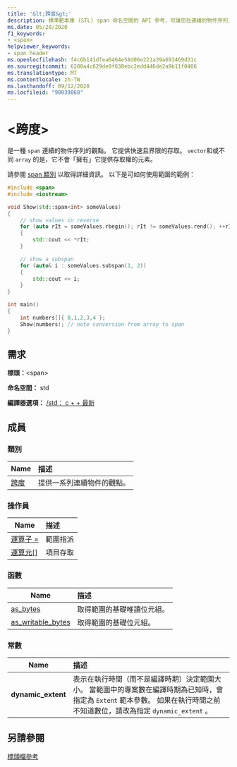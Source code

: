 ```yaml
---
title: '&lt;跨度&gt;'
description: 標準範本庫 (STL) span 命名空間的 API 參考，可讓您在連續的物件序列上提供輕量的觀點。
ms.date: 05/28/2020
f1_keywords:
- <span>
helpviewer_keywords:
- span header
ms.openlocfilehash: f4c6b141dfea6464e58d06e221a39a693469d31c
ms.sourcegitcommit: 6280a4c629de0f638ebc2edd446de2a9b11f0406
ms.translationtype: MT
ms.contentlocale: zh-TW
ms.lasthandoff: 09/12/2020
ms.locfileid: "90039868"
---
```

# <a name="ltspangt"></a>&lt;跨度&gt;

是一種 `span` 連續的物件序列的觀點。 它提供快速且界限的存取。 `vector`和或不同 `array` 的是，它不會「擁有」它提供存取權的元素。

請參閱 [span 類別](span-class.md) 以取得詳細資訊。 以下是可如何使用範圍的範例：

```cpp
#include <span>
#include <iostream>

void Show(std::span<int> someValues)
{
    // show values in reverse
    for (auto rIt = someValues.rbegin(); rIt != someValues.rend(); ++rIt)
    {
        std::cout << *rIt;
    }

    // show a subspan
    for (auto& i : someValues.subspan(1, 2))
    {
        std::cout << i;
    }
}

int main()
{
    int numbers[]{ 0,1,2,3,4 };
    Show(numbers); // note conversion from array to span
}
```

## <a name="requirements"></a>需求

**標頭：**\<span>

**命名空間：** std

**編譯器選項：** [/std： c + + 最新](../build/reference/std-specify-language-standard-version.md)

## <a name="members"></a>成員

### <a name="classes"></a>類別

|Name|描述|
|-|:-|
|[跨度](span-class.md)| 提供一系列連續物件的觀點。 |

### <a name="operators"></a>操作員

|Name|描述|
|-|:-|
|[運算子 =](span-class.md#op_eq)| 範圍指派 |
|[運算元\[\]](span-class.md#op_at)| 項目存取 |

### <a name="functions"></a>函數

|Name|描述|
|-|:-|
| [as_bytes](span-functions.md#as_bytes)| 取得範圍的基礎唯讀位元組。 |
| [as_writable_bytes](span-functions.md#as_writable_bytes) | 取得範圍的基礎位元組。 |

### <a name="constants"></a>常數

|Name|描述|
|-|:-|
| **dynamic_extent** | 表示在執行時間（而不是編譯時期）決定範圍大小。 當範圍中的專案數在編譯時期為已知時，會指定為 `Extent` 範本參數。 如果在執行時間之前不知道數位，請改為指定 `dynamic_extent` 。 |

## <a name="see-also"></a>另請參閱

[標頭檔參考](../standard-library/cpp-standard-library-header-files.md)
